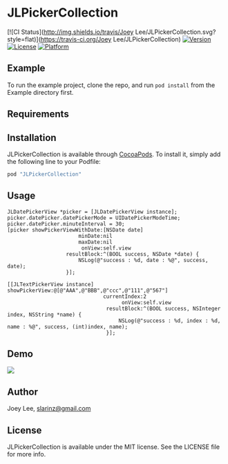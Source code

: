 # JLPickerCollection

[![CI Status](http://img.shields.io/travis/Joey Lee/JLPickerCollection.svg?style=flat)](https://travis-ci.org/Joey Lee/JLPickerCollection)
[![Version](https://img.shields.io/cocoapods/v/JLPickerCollection.svg?style=flat)](http://cocoapods.org/pods/JLPickerCollection)
[![License](https://img.shields.io/cocoapods/l/JLPickerCollection.svg?style=flat)](http://cocoapods.org/pods/JLPickerCollection)
[![Platform](https://img.shields.io/cocoapods/p/JLPickerCollection.svg?style=flat)](http://cocoapods.org/pods/JLPickerCollection)

## Example

To run the example project, clone the repo, and run `pod install` from the Example directory first.

## Requirements

## Installation

JLPickerCollection is available through [CocoaPods](http://cocoapods.org). To install
it, simply add the following line to your Podfile:

```ruby
pod "JLPickerCollection"
```

## Usage
```
JLDatePickerView *picker = [JLDatePickerView instance];
picker.datePicker.datePickerMode = UIDatePickerModeTime;
picker.datePicker.minuteInterval = 30;
[picker showPickerViewWithDate:[NSDate date]
                       minDate:nil
                       maxDate:nil
                        onView:self.view
                   resultBlock:^(BOOL success, NSDate *date) {
                       NSLog(@"success : %d, date : %@", success, date);
                   }];
```

```
[[JLTextPickerView instance] showPickerView:@[@"AAA",@"BBB",@"ccc",@"111",@"567"]
                               currentIndex:2
                                     onView:self.view
                                resultBlock:^(BOOL success, NSInteger index, NSString *name) {
                                    NSLog(@"success : %d, index : %d, name : %@", success, (int)index, name);
                                }];
```

## Demo

[![](https://raw.github.com/buhikon/JLPickerCollection/master/demo.gif)](https://raw.github.com/buhikon/JLPickerCollection/master/demo.gif)

## Author

Joey Lee, slarinz@gmail.com

## License

JLPickerCollection is available under the MIT license. See the LICENSE file for more info.
